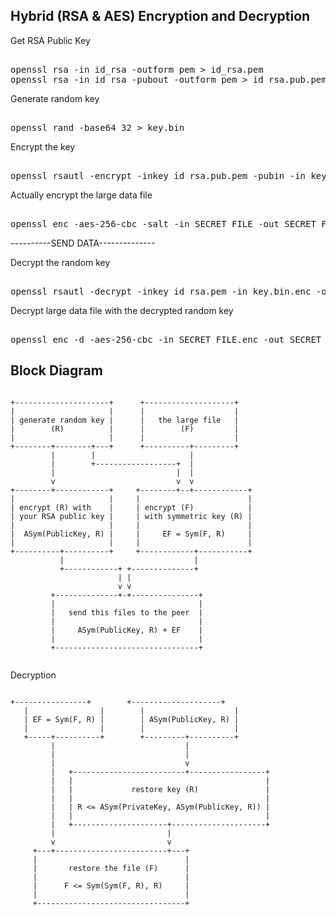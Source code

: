 ## Hybrid (RSA & AES) Encryption and Decryption

Get RSA Public Key
<pre><cocde>
openssl rsa -in id_rsa -outform pem > id_rsa.pem
openssl rsa -in id_rsa -pubout -outform pem > id_rsa.pub.pem
</cocde></pre>

Generate random key
<pre><cocde>
openssl rand -base64 32 > key.bin
</cocde></pre>

Encrypt the key
<pre><cocde>
openssl rsautl -encrypt -inkey id_rsa.pub.pem -pubin -in key.bin -out key.bin.enc
</cocde></pre>

Actually encrypt the large data file
<pre><cocde>
openssl enc -aes-256-cbc -salt -in SECRET_FILE -out SECRET_FILE.enc -pass file:./key.bin
</cocde></pre>

----------SEND DATA--------------

Decrypt the random key
<pre><cocde>
openssl rsautl -decrypt -inkey id_rsa.pem -in key.bin.enc -out key.bin
</cocde></pre>

Decrypt large data file with the decrypted random key
<pre><cocde>
openssl enc -d -aes-256-cbc -in SECRET_FILE.enc -out SECRET_FILE -pass file:./key.bin
</cocde></pre>



## Block Diagram
<pre><code>
+---------------------+      +--------------------+
|                     |      |                    |
| generate random key |      |   the large file   |
|        (R)          |      |        (F)         |
|                     |      |                    |
+--------+--------+---+      +----------+---------+
         |        |                     |
         |        +------------------+  |
         |                           |  |
         v                           v  v
+--------+------------+     +--------+--+------------+
|                     |     |                        |
| encrypt (R) with    |     | encrypt (F)            |
| your RSA public key |     | with symmetric key (R) |
|                     |     |                        |
|  ASym(PublicKey, R) |     |     EF = Sym(F, R)     |
|                     |     |                        |
+----------+----------+     +------------+-----------+
           |                             |
           +------------+ +--------------+
                        | |
                        v v
         +--------------+-+---------------+
         |                                |
         |   send this files to the peer  |
         |                                |
         |     ASym(PublicKey, R) + EF    |
         |                                |
         +--------------------------------+

</code></pre>

Decryption

<pre><code>
+----------------+        +--------------------+
   |                |        |                    |
   | EF = Sym(F, R) |        | ASym(PublicKey, R) |
   |                |        |                    |
   +-----+----------+        +---------+----------+
         |                             |
         |                             |
         |                             v
         |   +-------------------------+-----------------+
         |   |                                           |
         |   |             restore key (R)               |
         |   |                                           |
         |   | R <= ASym(PrivateKey, ASym(PublicKey, R)) |
         |   |                                           |
         |   +---------------------+---------------------+
         |                         |
         v                         v
     +---+-------------------------+---+
     |                                 |
     |       restore the file (F)      |
     |                                 |
     |      F <= Sym(Sym(F, R), R)     |
     |                                 |
     +---------------------------------+
</code></pre>